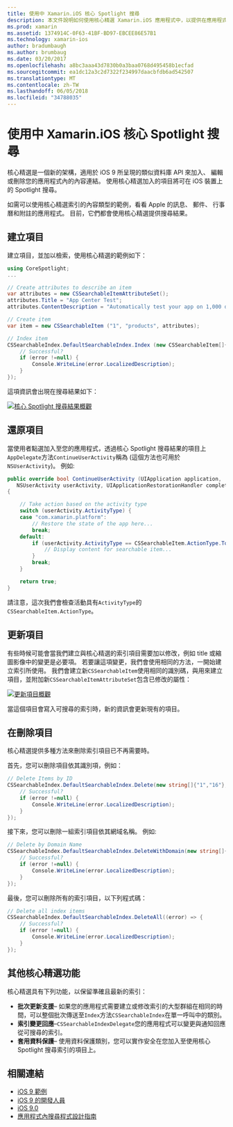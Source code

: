 ```yaml
---
title: 使用中 Xamarin.iOS 核心 Spotlight 搜尋
description: 本文件說明如何使用核心精選 Xamarin.iOS 應用程式中，以提供在應用程式內容的連結。 它討論如何建立、 還原、 更新和刪除可搜尋的項目。
ms.prod: xamarin
ms.assetid: 1374914C-0F63-41BF-BD97-EBCEE86E57B1
ms.technology: xamarin-ios
author: bradumbaugh
ms.author: brumbaug
ms.date: 03/20/2017
ms.openlocfilehash: a8bc3aaa43d7830b0a3baa0768d495458b1ecfad
ms.sourcegitcommit: ea1dc12a3c2d7322f234997daacbfdb6ad542507
ms.translationtype: MT
ms.contentlocale: zh-TW
ms.lasthandoff: 06/05/2018
ms.locfileid: "34788035"
---
```

# <a name="search-with-core-spotlight-in-xamarinios"></a>使用中 Xamarin.iOS 核心 Spotlight 搜尋

核心精選是一個新的架構，適用於 iOS 9 所呈現的類似資料庫 API 來加入、 編輯或刪除您的應用程式內的內容連結。 使用核心精選加入的項目將可在 iOS 裝置上的 Spotlight 搜尋。

如需可以使用核心精選索引的內容類型的範例，看看 Apple 的訊息、 郵件、 行事曆和附註的應用程式。 目前，它們都會使用核心精選提供搜尋結果。

## <a name="creating-an-item"></a>建立項目

建立項目，並加以檢索，使用核心精選的範例如下：

```csharp
using CoreSpotlight;
...

// Create attributes to describe an item
var attributes = new CSSearchableItemAttributeSet();
attributes.Title = "App Center Test";
attributes.ContentDescription = "Automatically test your app on 1,000 devices in the cloud.";

// Create item
var item = new CSSearchableItem ("1", "products", attributes);

// Index item
CSSearchableIndex.DefaultSearchableIndex.Index (new CSSearchableItem[]{ item }, (error) => {
    // Successful?
    if (error !=null) {
        Console.WriteLine(error.LocalizedDescription);
    }
});
```

這項資訊會出現在搜尋結果如下：

[![](corespotlight-images/corespotlight01.png "核心 Spotlight 搜尋結果概觀")](corespotlight-images/corespotlight01.png#lightbox)

## <a name="restoring-an-item"></a>還原項目

當使用者點選加入至您的應用程式，透過核心 Spotlight 搜尋結果的項目上`AppDelegate`方法`ContinueUserActivity`稱為 (這個方法也可用於`NSUserActivity`)。 例如: 

```csharp
public override bool ContinueUserActivity (UIApplication application,
   NSUserActivity userActivity, UIApplicationRestorationHandler completionHandler)
{

    // Take action based on the activity type
    switch (userActivity.ActivityType) {
    case "com.xamarin.platform":
        // Restore the state of the app here...
        break;
    default:
        if (userActivity.ActivityType == CSSearchableItem.ActionType.ToString ()) {
            // Display content for searchable item...
        }
        break;
    }

    return true;
}
```

請注意，這次我們會檢查活動具有`ActivityType`的`CSSearchableItem.ActionType`。

## <a name="updating-an-item"></a>更新項目

有些時候可能會當我們建立與核心精選的索引項目需要加以修改，例如 title 或縮圖影像中的變更是必要項。 若要讓這項變更，我們會使用相同的方法，一開始建立索引所使用。
我們會建立新`CSSearchableItem`使用相同的識別碼，與用來建立項目，並附加新`CSSearchableItemAttributeSet`包含已修改的屬性：

[![](corespotlight-images/corespotlight02.png "更新項目概觀")](corespotlight-images/corespotlight02.png#lightbox)

當這個項目會寫入可搜尋的索引時，新的資訊會更新現有的項目。

## <a name="deleting-an-item"></a>在刪除項目

核心精選提供多種方法來刪除索引項目已不再需要時。

首先，您可以刪除項目依其識別項，例如：

```csharp
// Delete Items by ID
CSSearchableIndex.DefaultSearchableIndex.Delete(new string[]{"1","16"},(error) => {
    // Successful?
    if (error !=null) {
        Console.WriteLine(error.LocalizedDescription);
    }
});
```

接下來，您可以刪除一組索引項目依其網域名稱。 例如: 

```csharp
// Delete by Domain Name
CSSearchableIndex.DefaultSearchableIndex.DeleteWithDomain(new string[]{"domain-name"},(error) => {
    // Successful?
    if (error !=null) {
        Console.WriteLine(error.LocalizedDescription);
    }
});
```

最後，您可以刪除所有的索引項目，以下列程式碼：

```csharp
// Delete all index items
CSSearchableIndex.DefaultSearchableIndex.DeleteAll((error) => {
    // Successful?
    if (error !=null) {
        Console.WriteLine(error.LocalizedDescription);
    }
});
```
## <a name="additional-core-spotlight-features"></a>其他核心精選功能

核心精選具有下列功能，以保留準確且最新的索引：

- **批次更新支援**– 如果您的應用程式需要建立或修改索引的大型群組在相同的時間，可以整個批次傳送至`Index`方法`CSSearchableIndex`在單一呼叫中的類別。
- **索引變更回應**–`CSSearchableIndexDelegate`您的應用程式可以變更與通知回應從可搜尋的索引。
- **套用資料保護**– 使用資料保護類別，您可以實作安全在您加入至使用核心 Spotlight 搜尋索引的項目上。



## <a name="related-links"></a>相關連結

- [iOS 9 範例](https://developer.xamarin.com/samples/ios/iOS9/)
- [iOS 9 的開發人員](https://developer.apple.com/ios/pre-release/)
- [iOS 9.0](https://developer.apple.com/library/prerelease/ios/releasenotes/General/WhatsNewIniOS/Articles/iOS9.html)
- [應用程式內搜尋程式設計指南](https://developer.apple.com/library/prerelease/ios/documentation/General/Conceptual/AppSearch/index.html#//apple_ref/doc/uid/TP40016308)
